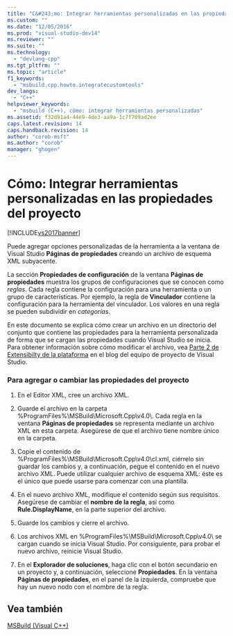 ```yaml
---
title: "C&#243;mo: Integrar herramientas personalizadas en las propiedades del proyecto | Microsoft Docs"
ms.custom: ""
ms.date: "12/05/2016"
ms.prod: "visual-studio-dev14"
ms.reviewer: ""
ms.suite: ""
ms.technology: 
  - "devlang-cpp"
ms.tgt_pltfrm: ""
ms.topic: "article"
f1_keywords: 
  - "msbuild.cpp.howto.integratecustomtools"
dev_langs: 
  - "C++"
helpviewer_keywords: 
  - "msbuild (C++), cómo: integrar herramientas personalizadas"
ms.assetid: f32d91a4-44e9-4de3-aa9a-1c7f709ad2ee
caps.latest.revision: 14
caps.handback.revision: 14
author: "corob-msft"
ms.author: "corob"
manager: "ghogen"
---
```

# C&#243;mo: Integrar herramientas personalizadas en las propiedades del proyecto
[!INCLUDE[vs2017banner](../assembler/inline/includes/vs2017banner.md)]

Puede agregar opciones personalizadas de la herramienta a la ventana de Visual Studio **Páginas de propiedades** creando un archivo de esquema XML subyacente.  
  
 La sección **Propiedades de configuración** de la ventana **Páginas de propiedades** muestra los grupos de configuraciones que se conocen como *reglas*.  Cada regla contiene la configuración para una herramienta o un grupo de características.  Por ejemplo, la regla de **Vinculador** contiene la configuración para la herramienta del vinculador.  Los valores en una regla se pueden subdividir en *categorías*.  
  
 En este documento se explica cómo crear un archivo en un directorio del conjunto que contiene las propiedades para la herramienta personalizada de forma que se cargan las propiedades cuando Visual Studio se inicia.  Para obtener información sobre cómo modificar el archivo, vea [Parte 2 de Extensibilty de la plataforma](http://go.microsoft.com/fwlink/?LinkID=191489) en el blog del equipo de proyecto de Visual Studio.  
  
### Para agregar o cambiar las propiedades del proyecto  
  
1.  En el Editor XML, cree un archivo XML.  
  
2.  Guarde el archivo en la carpeta %ProgramFiles%\\MSBuild\\Microsoft.Cpp\\v4.0\\.  Cada regla en la ventana **Páginas de propiedades** se representa mediante un archivo XML en esta carpeta.  Asegúrese de que el archivo tiene nombre único en la carpeta.  
  
3.  Copie el contenido de %ProgramFiles%\\MSBuild\\Microsoft.Cpp\\v4.0\\cl.xml, ciérrelo sin guardar los cambios y, a continuación, pegue el contenido en el nuevo archivo XML.  Puede utilizar cualquier archivo de esquema XML: éste es el único que puede usarse para comenzar con una plantilla.  
  
4.  En el nuevo archivo XML, modifique el contenido según sus requisitos.  Asegúrese de cambiar el **nombre de la regla**, así como **Rule.DisplayName**, en la parte superior del archivo.  
  
5.  Guarde los cambios y cierre el archivo.  
  
6.  Los archivos XML en %ProgramFiles%\\MSBuild\\Microsoft.Cpp\\v4.0\\ se cargan cuando se inicia Visual Studio.  Por consiguiente, para probar el nuevo archivo, reinicie Visual Studio.  
  
7.  En el **Explorador de soluciones**, haga clic con el botón secundario en un proyecto y, a continuación, seleccione **Propiedades**.  En la ventana **Páginas de propiedades**, en el panel de la izquierda, compruebe que hay un nuevo nodo con el nombre de la regla.  
  
## Vea también  
 [MSBuild \(Visual C\+\+\)](../build/msbuild-visual-cpp.md)